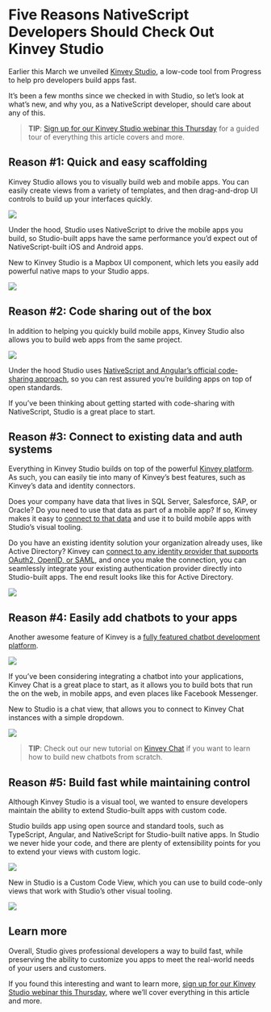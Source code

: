 # Five Reasons NativeScript Developers Should Check Out Kinvey Studio

Earlier this March we unveiled [Kinvey Studio](https://www.progress.com/kinvey/studio), a low-code tool from Progress to help pro developers build apps fast.

It’s been a few months since we checked in with Studio, so let’s look at what’s new, and why you, as a NativeScript developer, should care about any of this.

> **TIP**: [Sign up for our Kinvey Studio webinar this Thursday](https://www.progress.com/campaigns/kinvey/low-code-real-world-webinar?utm_medium=social-owned&utm_source=nativescript-blog) for a guided tour of everything this article covers and more.

## Reason #1: Quick and easy scaffolding

Kinvey Studio allows you to visually build web and mobile apps. You can easily create views from a variety of templates, and then drag-and-drop UI controls to build up your interfaces quickly.

![](build-fast.gif)

Under the hood, Studio uses NativeScript to drive the mobile apps you build, so Studio-built apps have the same performance you’d expect out of NativeScript-built iOS and Android apps.

New to Kinvey Studio is a Mapbox UI component, which lets you easily add powerful native maps to your Studio apps.

![](mapbox.png)

## Reason #2: Code sharing out of the box

In addition to helping you quickly build mobile apps, Kinvey Studio also allows you to build web apps from the same project.

![](code-sharing.png)

Under the hood Studio uses [NativeScript and Angular’s official code-sharing approach](https://docs.nativescript.org/angular/code-sharing/intro), so you can rest assured you’re building apps on top of open standards.

If you’ve been thinking about getting started with code-sharing with NativeScript, Studio is a great place to start.

## Reason #3: Connect to existing data and auth systems

Everything in Kinvey Studio builds on top of the powerful [Kinvey platform](https://www.progress.com/kinvey). As such, you can easily tie into many of Kinvey’s best features, such as Kinvey’s data and identity connectors.

Does your company have data that lives in SQL Server, Salesforce, SAP, or Oracle? Do you need to use that data as part of a mobile app? If so, Kinvey makes it easy to [connect to that data](https://devcenter.kinvey.com/nativescript/guides/rapid-data) and use it to build mobile apps with Studio’s visual tooling.

Do you have an existing identity solution your organization already uses, like Active Directory? Kinvey can [connect to any identity provider that supports OAuth2, OpenID, or SAML](https://devcenter.kinvey.com/nativescript/guides/mobile-identity-connect), and once you make the connection, you can seamlessly integrate your existing authentication provider directly into Studio-built apps. The end result looks like this for Active Directory.

![](mic-sample.gif)

## Reason #4: Easily add chatbots to your apps

Another awesome feature of Kinvey is a [fully featured chatbot development platform](https://www.progress.com/kinvey/chat).

![](chatbot.gif)

If you’ve been considering integrating a chatbot into your applications, Kinvey Chat is a great place to start, as it allows you to build bots that run the on the web, in mobile apps, and even places like Facebook Messenger.

New to Studio is a chat view, that allows you to connect to Kinvey Chat instances with a simple dropdown.

![](kinvey-chat-studio.png)

> **TIP**: Check out our new tutorial on [Kinvey Chat](https://www.progress.com/kinvey/chat/chatbot-tutorial-intro) if you want to learn how to build new chatbots from scratch.

## Reason #5: Build fast while maintaining control

Although Kinvey Studio is a visual tool, we wanted to ensure developers maintain the ability to extend Studio-built apps with custom code.

Studio builds app using open source and standard tools, such as TypeScript, Angular, and NativeScript for Studio-built native apps. In Studio we never hide your code, and there are plenty of extensibility points for you to extend your views with custom logic.

![](code.png)

New in Studio is a Custom Code View, which you can use to build code-only views that work with Studio’s other visual tooling.

![](custom-code-view.png)

## Learn more

Overall, Studio gives professional developers a way to build fast, while preserving the ability to customize you apps to meet the real-world needs of your users and customers.

If you found this interesting and want to learn more, [sign up for our Kinvey Studio webinar this Thursday](https://www.progress.com/campaigns/kinvey/low-code-real-world-webinar?utm_medium=social-owned&utm_source=nativescript-blog), where we’ll cover everything in this article and more.